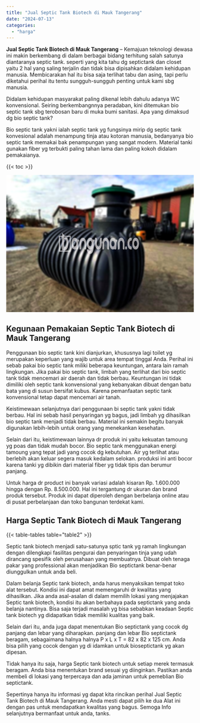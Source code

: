 ```yaml
---
title: "Jual Septic Tank Biotech di Mauk Tangerang"
date: "2024-07-13"
categories: 
  - "harga"
---
```


**Jual Septic Tank Biotech di Mauk Tangerang** – Kemajuan teknologi dewasa ini makin berkembang di dalam berbagai bidang terhitung salah satunya diantaranya septic tank. seperti yang kita tahu dg septictank dan closet yaitu 2 hal yang saling terjalin dan tidak bisa dipisahkan didalam kehidupan manusia. Membicarakan hal itu bisa saja terlihat tabu dan asing, tapi perlu diketahui perihal itu tentu sungguh-sungguh penting untuk kami sbg manusia.

Didalam kehidupan masyarakat paling dikenal lebih dahulu adanya WC konvensional. Seiring berkembangnnya peradaban, kini ditemukan bio septic tank sbg terobosan baru di muka bumi sanitasi. Apa yang dimaksud dg bio septic tank?

Bio septic tank yakni ialah septic tank yg fungsinya mirip dg septic tank konvesional adalah menampung tinja atau kotoran manusia, bedanyanya bio septic tank memakai bak penampungan yang sangat modern. Material tanki gunakan fiber yg terbukti paling tahan lama dan paling kokoh didalam pemakaianya.

{{< toc >}}

![Jual Septic Tank Biotech di Mauk Tangerang](/images/jual-bio-septictank-18.png)

## Kegunaan Pemakaian Septic Tank Biotech di Mauk Tangerang

Penggunaan bio septic tank kini dianjurkan, khususnya lagi toilet yg merupakan keperluan yang wajib untuk area tempat tinggal Anda. Perihal ini sebab pakai bio septic tank miliki beberapa keuntungan, antara lain ramah lingkungan. Jika pakai bio septic tank, limbah yang terlihat dari bio septic tank tidak mencemari air daerah dan tidak berbau. Keuntungan ini tidak dimiliki oleh septic tank konvensional yang kebanyakan dibuat dengan batu bata yang di susun bersifat kubus. Karena pemanfaatan septic tank konvensional tetap dapat mencemari air tanah.

Keistimewaan selanjutnya dari penggunaan bi septic tank yakni tidak berbau. Hal ini sebab hasil penyaringan yg bagus, jadi limbah yg dihasilkan bio septic tank menjadi tidak berbau. Material ini semakin begitu banyak digunakan lebih-lebih untuk orang yang menekankan kesehatan.

Selain dari itu, keistimewaan lainnya dr produk ini yaitu kekuatan tamoung yg poas dan tidak mudah bocor. Bio septic tank menggunakan energi tamoung yang tepat jadi yang cocok dg kebutuhan. Air yg terlihat atau berlebih akan keluar segera masuk kedalam selokan. produksi ini anti bocor karena tanki yg dibikin dari material fiber yg tidak tipis dan berumur panjang.

Untuk harga dr product ini banyak variasi adalah kisaran Rp. 1.600.000 hingga dengan Rp. 8.500.000. Hal ini tergantung dr ukuran dan brand produk tersebut. Produk ini dapat diperoleh dengan berbelanja online atau di pusat perbelanjaan dan toko bangunan terdekat kami.

## Harga Septic Tank Biotech di Mauk Tangerang

{{< table-tables table="table2" >}}

Septic tank biotech menjadi satu-satunya sptic tank yg ramah lingkungan dengan dilengkapi fasilitas pengurai dan penyaringan tinja yang udah dirancang spesifik oleh perusahaan yang membuatnya. Dibuat oleh tenaga pakar yang professional akan menjadikan Bio septictank benar-benar diunggulkan untuk anda beli.

Dalam belanja Septic tank biotech, anda harus menyaksikan tempat toko alat tersebut. Kondisi ini dapat amat memengaruhi dr kwalitas yang dihasilkan. Jika anda asal-asalan di dalam memilih lokasi yang menjajakan Septic tank biotech, kondisi itu akan berbahaya pada septictank yang anda belanja nantinya. Bisa saja terjadi masalah yg bisa sebabkan keadaan Septic tank biotech yg didapatkan tidak memiliki kualitas yang baik.

Selain dari itu, anda juga dapat menentukan Bio septictank yang cocok dg panjang dan lebar yang diharapkan. panjang dan lebar Bio septictank beragam, sebagaimana halnya halnya P x L x T = 82 x 82 x 125 cm. Anda bisa pilih yang cocok dengan yg di idamkan untuk bioseptictank yg akan dipesan.

Tidak hanya itu saja, harga Septic tank biotech untuk setiap merek termasuk beragam. Anda bisa menentukan brand sesuai yg diinginkan. Pastikan anda membeli di lokasi yang terpercaya dan ada jaminan untuk pemeblian Bio septictank.

Sepertinya hanya itu informasi yg dapat kita rincikan perihal Jual Septic Tank Biotech di Mauk Tangerang. Anda mesti dapat pilih ke dua Alat ini dengan pas untuk mendapatkan kwalitas yang bagus. Semoga Info selanjutnya bermanfaat untuk anda, tanks.
